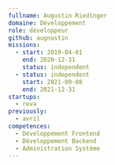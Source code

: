 ```yaml
---
fullname: Augustin Riedinger
domaine: Développement
role: développeur
github: augnustin
missions:
  - start: 2019-04-01
    end: 2020-12-31
    status: independent
  - status: independent
    start: 2021-09-08
    end: 2021-12-31
startups:
  - reva
previously:
  - avril
competences:
  - Développement Frontend
  - Développement Backend
  - Administration Système
---
```

